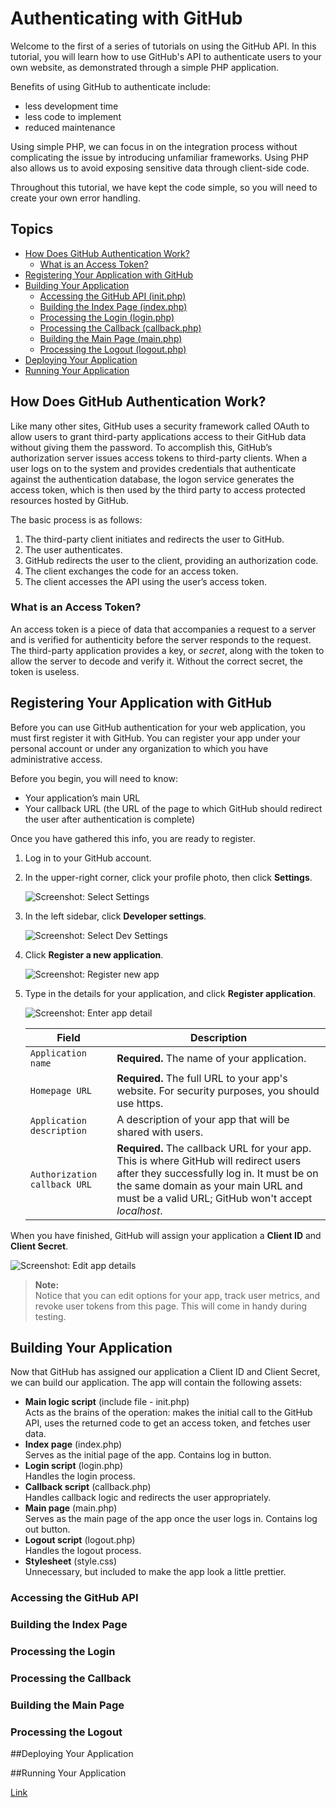 # Authenticating with GitHub

Welcome to the first of a series of tutorials on using the GitHub API. In this tutorial, you will learn how to use GitHub's API to authenticate users to your own website, as demonstrated through a simple PHP application. 

Benefits of using GitHub to authenticate include:

- less development time
-	less code to implement
- reduced maintenance

Using simple PHP, we can focus in on the integration process without complicating the issue by introducing unfamiliar frameworks. Using PHP also allows us to avoid exposing sensitive data through client-side code. 

Throughout this tutorial, we have kept the code simple, so you will need to create your own error handling.

## Topics

- [How Does GitHub Authentication Work?](#how-does-github-authentication-work)  
  - [What is an Access Token?](#what-is-an-access-token)  
- [Registering Your Application with GitHub](#registering-your-application-with-github)  
- [Building Your Application](#building-your-application)  
    - [Accessing the GitHub API (init.php)](#accessing-the-github-api)  
    - [Building the Index Page (index.php)](#building-the-index-page)  
    - [Processing the Login (login.php)](#processing-the-login)  
    - [Processing the Callback (callback.php)](#processing-the-callback)  
    - [Building the Main Page (main.php)](#building-the-main-page)  
    - [Processing the Logout (logout.php)](#processing-the-logout)  
- [Deploying Your Application](#deploying-your-application)  
- [Running Your Application](#running-your-application)

## How Does GitHub Authentication Work?

Like many other sites, GitHub uses a security framework called OAuth to allow users to grant third-party applications access to their GitHub data without giving them the password. To accomplish this, GitHub’s authorization server issues access tokens to third-party clients. When a user logs on to the system and provides credentials that authenticate against the authentication database, the logon service generates the access token, which is then used by the third party to access protected resources hosted by GitHub.

The basic process is as follows:

1. The third-party client initiates and redirects the user to GitHub.
2. The user authenticates.
3. GitHub redirects the user to the client, providing an authorization code.
4. The client exchanges the code for an access token.
5. The client accesses the API using the user’s access token.

### What is an Access Token?

An access token is a piece of data that accompanies a request to a server and is verified for authenticity before the server responds to the request. The third-party application provides a key, or _secret_, along with the token to allow the server to decode and verify it. Without the correct secret, the token is useless.

## Registering Your Application with GitHub

Before you can use GitHub authentication for your web application, you must first register it with GitHub. You can register your app under your personal account or under any organization to which you have administrative access.

Before you begin, you will need to know:

-	Your application’s main URL
-	Your callback URL (the URL of the page to which GitHub should redirect the user after authentication is complete)

Once you have gathered this info, you are ready to register.

1. Log in to your GitHub account.
2. In the upper-right corner, click your profile photo, then click **Settings**.

    ![Screenshot: Select Settings](https://github.com/rachelkhoriander/tech-task/blob/master/tutorial/images/reg_2_sel_settings.png)
    
3. In the left sidebar, click **Developer settings**.

    ![Screenshot: Select Dev Settings](https://github.com/rachelkhoriander/tech-task/blob/master/tutorial/images/reg_3_sel_dev_settings.png)

4. Click **Register a new application**.

    ![Screenshot: Register new app](https://github.com/rachelkhoriander/tech-task/blob/master/tutorial/images/reg_4_sel_reg_new_app.png)

5. Type in the details for your application, and click **Register application**.

    ![Screenshot: Enter app detail](https://github.com/rachelkhoriander/tech-task/blob/master/tutorial/images/reg_5_reg_app.png)

    Field                        | Description
    -----------------------------|-------------------------------
    `Application name`           | **Required.** The name of your application.
    `Homepage URL`               | **Required.** The full URL to your app's website. For security purposes, you should use https.
    `Application description`    | A description of your app that will be shared with users.
    `Authorization callback URL` | **Required.** The callback URL for your app. This is where GitHub will redirect users after they successfully log in. It must be on the same domain as your main URL and must be a valid URL; GitHub won't accept _localhost_.

When you have finished, GitHub will assign your application a **Client ID** and **Client Secret**. 

![Screenshot: Edit app details](https://github.com/rachelkhoriander/tech-task/blob/master/tutorial/images/reg_6_app_reg_final.png)

> **Note:**  
> Notice that you can edit options for your app, track user metrics, and revoke user tokens from this page. This will come in handy during testing.

## Building Your Application

Now that GitHub has assigned our application a Client ID and Client Secret, we can build our application. The app will contain the following assets:

- **Main logic script** (include file - init.php)  
    Acts as the brains of the operation: makes the initial call to the GitHub API, uses the returned code to get an access token, and fetches user data.
- **Index page** (index.php)  
    Serves as the initial page of the app. Contains log in button.
- **Login script** (login.php)  
    Handles the login process.
-	**Callback script** (callback.php)  
    Handles callback logic and redirects the user appropriately.
-	**Main page** (main.php)  
    Serves as the main page of the app once the user logs in. Contains log out button.
-	**Logout script** (logout.php)  
    Handles the logout process.
-	**Stylesheet** (style.css)  
    Unnecessary, but included to make the app look a little prettier.

### Accessing the GitHub API




### Building the Index Page


### Processing the Login


### Processing the Callback


### Building the Main Page


### Processing the Logout


##Deploying Your Application


##Running Your Application




[Link](http://www.sems-tech.com)


